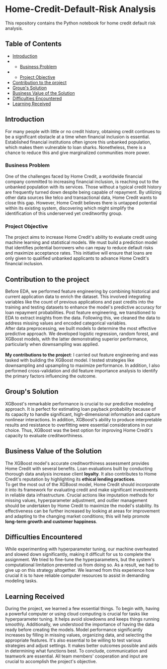 # Home-Credit-Default-Risk Analysis
This repository contains the Python notebook for home credit default risk analysis.

## Table of Contents
- [Introduction](#introduction)
- - [Business Problem](#business)
- - [Project Objective](#objective)
- [Contribution to the project](#contribution)
- [Group's Solution](#solution)
- [Business Value of the Solution](#businessvalue)
- [Difficulties Encountered](#difficulties)
- [Learning Received](#learning)

## Introduction <a id = "introduction"></a>
For many people with little or no credit history, obtaining credit continues to be a significant obstacle at a time when financial inclusion is essential. Established financial institutions often ignore this unbanked population, which makes them vulnerable to loan sharks. Nonetheless, there is a chance to reduce this and give marginalized communities more power.

### Business Problem <a id = "business"></a>
One of the challenges faced by Home Credit, a worldwide financial company committed to increasing financial inclusion, is reaching out to the unbanked population with its services. Those without a typical credit history are frequently turned down despite being capable of repayment. By utilizing other data sources like telco and transactional data, Home Credit wants to close this gap. However, Home Credit believes there is untapped potential within its existing system, discovering which might simplify the identification of this underserved yet creditworthy group.

### Project Objective <a id = "objective"></a>
The project aims to increase Home Credit's ability to evaluate credit using machine learning and statistical models. We must build a prediction model that identifies potential borrowers who can repay to reduce default risks and maximize acceptance rates. This initiative will ensure that loans are only given to qualified unbanked applicants to advance Home Credit's financial inclusion.

## Contribution to the project <a id = "contribution"></a>
Before EDA, we performed feature engineering by combining historical and current application data to enrich the dataset. This involved integrating variables like the count of previous applications and past credits into the training and testing datasets to enhance the model's predictive accuracy for loan repayment probabilities. Post feature engineering, we transitioned to EDA to extract insights from the data. Following this, we cleaned the data to address missing values and encoded categorical variables.<br>
After data preprocessing, we built models to determine the most effective predictive approach. We developed logistic regression, random forest, and XGBoost models, with the latter demonstrating superior performance, particularly when downsampling was applied.<br><br>
**My contributions to the project**: I carried out feature engineering and was tasked with building the XGBoost model. I tested strategies like downsampling and upsampling to maximize performance. In addition, I also performed cross-validation and did feature importance analysis to identify the primary factors influencing the outcome.

## Group's Solution <a id = "solution"></a>
XGBoost's remarkable performance is crucial to our predictive modeling approach. It is perfect for estimating loan payback probability because of its capacity to handle significant, high-dimensional information and capture nonlinear interactions. In addition, XGBoost's ability to produce interpretable results and resistance to overfitting were essential considerations in our choice. Thus, XGBoost was the best option for improving Home Credit's capacity to evaluate creditworthiness.

## Business Value of the Solution <a id = "businessvalue"></a>
The XGBoost model's accurate creditworthiness assessment provides Home Credit with several benefits. Loan evaluations built by conducting thorough data analysis increase client **loyalty**. It also contributes to Home Credit's reputation by highlighting its **ethical lending practices**. <br>To get the most out of the XGBoost model, Home Credit should incorporate it into its framework for evaluating credit and make significant investments in reliable data infrastructure. Crucial actions like imputation methods for missing values, hyperparameter adjustment, and outlier management should be undertaken by Home Credit to maximize the model's stability. Its effectiveness can be further increased by looking at areas for improvement and adapting to the changing market conditions; this will help promote **long-term growth and customer happiness**.

## Difficulties Encountered <a id = "difficulties"></a>
While experimenting with hyperparameter tuning, our machine overheated and slowed down significantly, making it difficult for us to complete the assignment. We tried to fine-tune the hyperparameters, but the system's computational limitation prevented us from doing so. As a result, we had to give up on this strategy altogether. We learned from this experience how crucial it is to have reliable computer resources to assist in demanding modeling tasks. 

## Learning Received <a id = "learning"></a>
During the project, we learned a few essential things. To begin with, having a powerful computer or using cloud computing is crucial for tasks like hyperparameter tuning. It helps avoid slowdowns and keeps things running smoothly. Additionally, we understood the importance of having the data ready before creating the models. Model performance significantly increases by filling in missing values, organizing data, and selecting the appropriate features. It's also essential to be willing to test various strategies and adjust settings. It makes better outcomes possible and aids in determining what functions best. To conclude, communication and teamwork are essential. All team members' cooperation and input are crucial to accomplish the project's objective.
